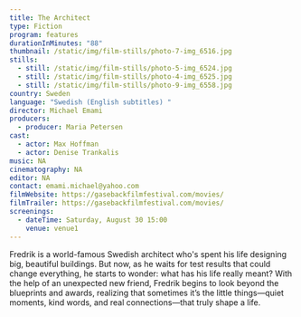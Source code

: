 ```yaml
---
title: The Architect
type: Fiction
program: features
durationInMinutes: "88"
thumbnail: /static/img/film-stills/photo-7-img_6516.jpg
stills:
  - still: /static/img/film-stills/photo-5-img_6524.jpg
  - still: /static/img/film-stills/photo-4-img_6525.jpg
  - still: /static/img/film-stills/photo-9-img_6558.jpg
country: Sweden
language: "Swedish (English subtitles) "
director: Michael Emami
producers:
  - producer: Maria Petersen
cast:
  - actor: Max Hoffman
  - actor: Denise Trankalis
music: NA
cinematography: NA
editor: NA
contact: emami.michael@yahoo.com
filmWebsite: https://gasebackfilmfestival.com/movies/
filmTrailer: https://gasebackfilmfestival.com/movies/
screenings:
  - dateTime: Saturday, August 30 15:00
    venue: venue1
---
```

Fredrik is a world-famous Swedish architect who's spent his life designing big, beautiful buildings. But now, as he waits for test results that could change everything, he starts to wonder: what has his life really meant? With the help of an unexpected new friend, Fredrik begins to look beyond the blueprints and awards, realizing that sometimes it’s the little things—quiet moments, kind words, and real connections—that truly shape a life.